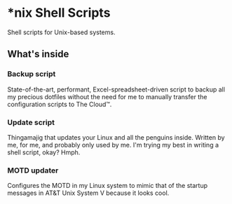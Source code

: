 # *nix Shell Scripts
Shell scripts for Unix-based systems.

## What's inside

### Backup script
State-of-the-art, performant, Excel-spreadsheet-driven script to backup all my precious dotfiles without the need for me to manually transfer the configuration scripts to The Cloud™.

### Update script
Thingamajig that updates your Linux and all the penguins inside. Written by me, for me, and probably only used by me. I'm trying my best in writing a shell script, okay? Hmph.

### MOTD updater
Configures the MOTD in my Linux system to mimic that of the startup messages in AT&T Unix System V because it looks cool.
